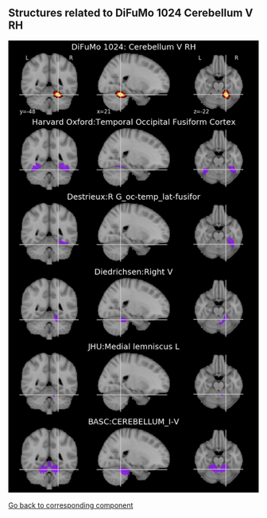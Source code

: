 


## Structures related to DiFuMo 1024 Cerebellum V RH

![891](891.jpg "Structures related to DiFuMo 1024 Cerebellum V RH")

[Go back to corresponding component](https://parietal-inria.github.io/DiFuMo/1024/html/891.html)